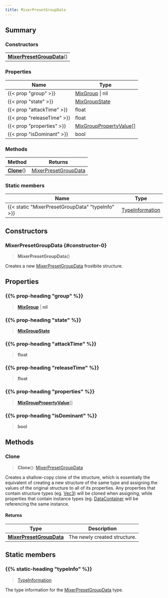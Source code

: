```yaml
---
title: MixerPresetGroupData
---
```



## Summary
### Constructors
| |
| ----------- |
| **[MixerPresetGroupData](#constructor-0)**() |

### Properties
| Name | Type |
| ---- | ---- |
| {{< prop "group" >}} | [MixGroup](/vext/ref/fb/mixgroup) \| nil |
| {{< prop "state" >}} | [MixGroupState](/vext/ref/fb/mixgroupstate) |
| {{< prop "attackTime" >}} | float |
| {{< prop "releaseTime" >}} | float |
| {{< prop "properties" >}} | [MixGroupPropertyValue](/vext/ref/fb/mixgrouppropertyvalue)[] |
| {{< prop "isDominant" >}} | bool |

### Methods
| Method | Returns |
| ------ | ---- |
| **[Clone](#clone)**() | [MixerPresetGroupData](/vext/ref/fb/mixerpresetgroupdata) |

### Static members
| Name | Type |
| ---- | ---- |
| {{< static "MixerPresetGroupData" "typeInfo" >}} | [TypeInformation](/vext/ref/shared/class/typeinformation) |

## Constructors
### MixerPresetGroupData {#constructor-0}
> **MixerPresetGroupData**()

Creates a new [MixerPresetGroupData](/vext/ref/fb/mixerpresetgroupdata) frostbite structure.

## Properties
### {{% prop-heading "group" %}}
> **[MixGroup](/vext/ref/fb/mixgroup)** | **nil**

### {{% prop-heading "state" %}}
> **[MixGroupState](/vext/ref/fb/mixgroupstate)**

### {{% prop-heading "attackTime" %}}
> **float**

### {{% prop-heading "releaseTime" %}}
> **float**

### {{% prop-heading "properties" %}}
> **[MixGroupPropertyValue](/vext/ref/fb/mixgrouppropertyvalue)**[]

### {{% prop-heading "isDominant" %}}
> **bool**

## Methods
### Clone
> **Clone**(): [MixerPresetGroupData](/vext/ref/fb/mixerpresetgroupdata)

Creates a shallow-copy clone of the structure, which is essentially the equivalent of creating a new structure of the same type and assigning the values of the original structure to all of its properties. Any properties that contain structure types (eg. [Vec3](/vext/ref/shared/class/vec3)) will be cloned when assigning, while properties that contain instance types (eg. [DataContainer](/vext/ref/shared/class/datacontainer) will be referencing the same instance.

#### Returns
| Type | Description |
| ---- | ----------- |
| **[MixerPresetGroupData](/vext/ref/fb/mixerpresetgroupdata)** | The newly created structure. |

## Static members
### {{% static-heading "typeInfo" %}}
> [TypeInformation](/vext/ref/shared/class/typeinformation)

The type information for the [MixerPresetGroupData](/vext/ref/fb/mixerpresetgroupdata) type.


